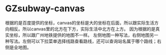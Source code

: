 # GZsubway-canvas

根据的是百度提供的坐标，canvas的坐标是大的坐标在后面，所以跟实际生活方向相反。所以canvas里的北方在下方，实际生活中北方在上方。
因为根据的是真实坐标，所以跟广州地铁提供的地图不一样。
左侧地图一种写法，右侧地图另一种写法。左侧可以下拉菜单选择线路查看路线，还可以查询站名属于哪个路线；右侧是全地图。
